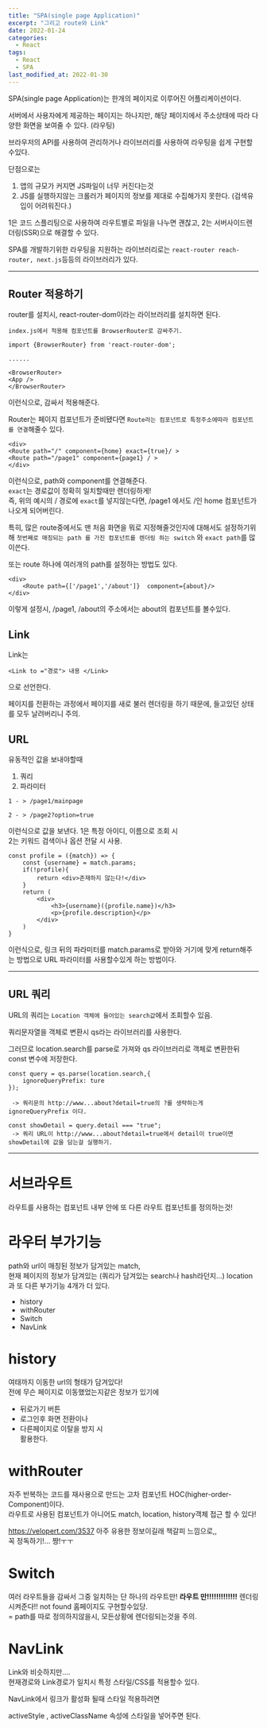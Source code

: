 ```yaml
---
title: "SPA(single page Application)"
excerpt: "그리고 route와 Link"
date: 2022-01-24
categories:
  - React
tags:
  - React
  - SPA
last_modified_at: 2022-01-30
---
```


SPA(single page Application)는 한개의 페이지로 이루어진 어플리케이션이다.

서버에서 사용자에게 제공하는 페이지는 하나지만, 해당 페이지에서 주소상태에 따라 다양한 화면을 보여줄 수 있다. (라우팅)

브라우저의 API를 사용하여 관리하거나 라이브러리를 사용하여 라우팅을 쉽게 구현할수있다.

단점으로는

1. 앱의 규모가 커지면 JS파일이 너무 커진다는것
2. JS를 실행하지않는 크롤러가 페이지의 정보를 제대로 수집해가지 못한다. (검색유입이 어려워진다.)

1은 코드 스플리팅으로 사용하여 라우트별로 파일을 나누면 괜찮고,
2는 서버사이드렌더링(SSR)으로 해결할 수 있다.

SPA를 개발하기위한 라우팅을 지원하는 라이브러리로는 `react-router reach-router, next.js`등등의 라이브러리가 있다.

---

## Router 적용하기

router를 설치시, react-router-dom이라는 라이브러리를 설치하면 된다.

```
index.js에서 적용해 컴포넌트를 BrowserRouter로 감싸주기.

import {BrowserRouter} from 'react-router-dom';

......

<BrowserRouter>
<App />
</BrowserRouter>

```

이런식으로, 감싸서 적용해준다.

Router는 페이지 컴포넌트가 준비됐다면 `Route라는 컴포넌트로 특정주소에따라 컴포넌트를 연결`해줄수 있다.

```
<div>
<Route path="/" component={home} exact={true}/ >
<Route path="/page1" component={page1} / >
</div>
```

이런식으로, path와 component를 연결해준다.  
`exact`는 경로값이 정확히 일치할때만 렌더링하게!  
즉, 위의 예시의 / 경로에 `exact`를 넣지않는다면, /page1 에서도 /인 home 컴포넌트가 나오게 되어버린다.

특히, 많은 route중에서도 맨 처음 화면을 뭐로 지정해줄것인지에 대해서도 설정하기위해 `첫번째로 매칭되는 path 를 가진 컴포넌트를 렌더링 하는 switch` 와 `exact path`를 많이쓴다.

또는 route 하나에 여러개의 path를 설정하는 방법도 있다.

```
<div>
    <Route path={['/page1','/about']}  component={about}/>
</div>
```

이렇게 설정시, /page1, /about의 주소에서는 about의 컴포넌트를 볼수있다.

## Link

Link는

```
<Link to ="경로"> 내용 </Link>
```

으로 선언한다.

페이지를 전환하는 과정에서 페이지를 새로 불러 렌더링을 하기 때문에, 들고있던 상태를 모두 날려버리니 주의.

## URL

유동적인 값을 보내야할때

1. 쿼리
2. 파라미터

```
1 - > /page1/mainpage

2 - > /page2?option=true
```

이런식으로 값을 보낸다.
1은 특정 아이디, 이름으로 조회 시  
2는 키워드 검색이나 옵션 전달 시 사용.

```
const profile = ({match}) => {
    const {username} = match.params;
    if(!profile){
        return <div>존재하지 않는다!</div>
    }
    return (
        <div>
            <h3>{username}({profile.name})</h3>
            <p>{profile.description}</p>
        </div>
    )
}
```

이런식으로, 링크 뒤의 파라미터를 match.params로 받아와 거기에 맞게 return해주는 방법으로 URL 파라미터를 사용할수있게 하는 방법이다.

---

## URL 쿼리

URL의 쿼리는 `Location 객체에 들어있는 search값`에서 조회할수 있음.

쿼리문자열을 객체로 변환시 qs라는 라이브러리를 사용한다.

그러므로 location.search를 parse로 가져와 qs 라이브러리로 객체로 변환한뒤 const 변수에 저장한다.

```
const query = qs.parse(location.search,{
    ignoreQueryPrefix: ture
});

 -> 쿼리문의 http://www...about?detail=true의 ?를 생략하는게 ignoreQueryPrefix 이다.

const showDetail = query.detail === "true";
 -> 쿼리 URL이 http://www...about?detail=true에서 detail이 true이면 showDetail에 값을 담는걸 실행하기.
```

---

# 서브라우트

라우트를 사용하는 컴포넌트 내부 안에 또 다른 라우트 컴포넌트를 정의하는것!

# 라우터 부가기능

path와 url이 매칭된 정보가 담겨있는 match,  
현재 페이지의 정보가 담겨있는 (쿼리가 담겨있는 search나 hash라던지...) location 과 또 다른 부가기능 4개가 더 있다.

- history
- withRouter
- Switch
- NavLink

# history

여태까지 이동한 url의 형태가 담겨있다!  
전에 무슨 페이지로 이동했었는지같은 정보가 있기에

- 뒤로가기 버튼
- 로그인후 화면 전환이나
- 다른페이지로 이탈을 방지 시  
  활용한다.

# withRouter

자주 반복하는 코드를 재사용으로 만드는 고차 컴포넌트 HOC(higher-order-Component)이다.  
라우트로 사용된 컴포넌트가 아니어도 match, location, history객체 접근 할 수 있다!

https://velopert.com/3537 아주 유용한 정보이길래 책갈피 느낌으로,,  
꼭 정독하기!... 짱!ㅜㅜ

# Switch

여러 라우트들을 감싸서 그중 일치하는 단 하나의 라우트만! <b>라우트 만!!!!!!!!!!!!!</b> 렌더링 시켜준다!!
not found 홈페이지도 구현할수있당.  
= path를 따로 정의하지않을시, 모든상황에 렌더링되는것을 주의.

# NavLink

Link와 비슷하지만....  
현재경로와 Link경로가 일치시 특정 스타일/CSS를 적용할수 있다.

NavLink에서 링크가 활성화 될때 스타일 적용하려면

activeStyle , activeClassName 속성에 스타일을 넣어주면 된다.
